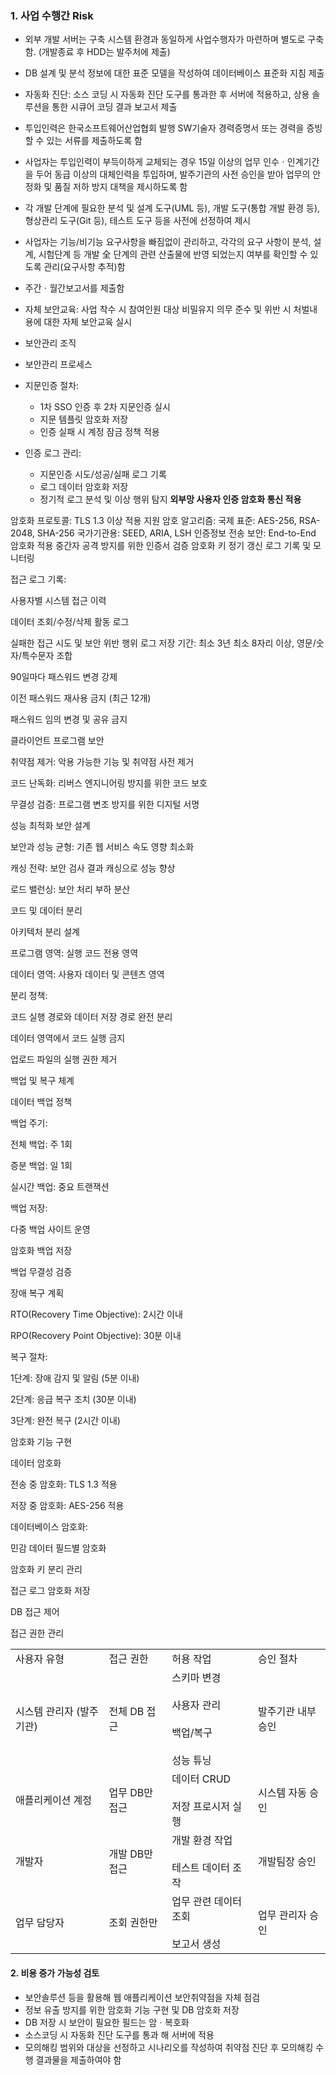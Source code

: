 ### 1. 사업 수행간 Risk
+ 외부 개발 서버는 구축 시스템 환경과 동일하게 사업수행자가 마련하며 별도로 구축함. (개발종료 후 HDD는 발주처에 제출)
+ DB 설계 및 분석 정보에 대한 표준 모델을 작성하여 데이터베이스 표준화 지침 제출
+ 자동화 진단: 소스 코딩 시 자동화 진단 도구를 통과한 후 서버에 적용하고, 상용 솔루션을 통한 시큐어 코딩 결과 보고서 제출
+ 투입인력은 한국소프트웨어산업협회 발행 SW기술자 경력증명서 또는 경력을 증빙할 수 있는 서류를 제출하도록 함
+ 사업자는 투입인력이 부득이하게 교체되는 경우 15일 이상의 업무 인수ㆍ인계기간을 두어 동급 이상의 대체인력을 투입하며, 발주기관의 사전 승인을 받아 업무의 안정화 및 품질 저하 방지 대책을 제시하도록 함
+ 각 개발 단계에 필요한 분석 및 설계 도구(UML 등), 개발 도구(통합 개발 환경 등), 형상관리 도구(Git 등), 테스트 도구 등을 사전에 선정하여 제시
+ 사업자는 기능/비기능 요구사항을 빠짐없이 관리하고, 각각의 요구 사항이 분석, 설계, 시험단계 등 개발 全 단계의 관련 산출물에 반영 되었는지 여부를 확인할 수 있도록 관리(요구사항 추적)함
+ 주간ㆍ월간보고서를 제출함
+ 자체 보안교육: 사업 착수 시 참여인원 대상 비밀유지 의무 준수 및 위반 시 처벌내용에 대한 자체 보안교육 실시
+ 보안관리 조직
+ 보안관리 프로세스
+ 지문인증 절차:
	+ 1차 SSO 인증 후 2차 지문인증 실시
	+ 지문 템플릿 암호화 저장
	+ 인증 실패 시 계정 잠금 정책 적용

+ 인증 로그 관리:
    + 지문인증 시도/성공/실패 로그 기록
	+ 로그 데이터 암호화 저장
	+ 정기적 로그 분석 및 이상 행위 탐지
 **외부망 사용자 인증
 암호화 통신 적용**

암호화 프로토콜: TLS 1.3 이상 적용
지원 암호 알고리즘:
국제 표준: AES-256, RSA-2048, SHA-256
국가기관용: SEED, ARIA, LSH
인증정보 전송 보안:
End-to-End 암호화 적용
중간자 공격 방지를 위한 인증서 검증
암호화 키 정기 갱신
로그 기록 및 모니터링

접근 로그 기록:

사용자별 시스템 접근 이력

데이터 조회/수정/삭제 활동 로그

실패한 접근 시도 및 보안 위반 행위
로그 저장 기간: 최소 3년
최소 8자리 이상, 영문/숫자/특수문자 조합

90일마다 패스워드 변경 강제

이전 패스워드 재사용 금지 (최근 12개)

패스워드 임의 변경 및 공유 금지


클라이언트 프로그램 보안

취약점 제거: 악용 가능한 기능 및 취약점 사전 제거

코드 난독화: 리버스 엔지니어링 방지를 위한 코드 보호

무결성 검증: 프로그램 변조 방지를 위한 디지털 서명

성능 최적화 보안 설계

보안과 성능 균형: 기존 웹 서비스 속도 영향 최소화

캐싱 전략: 보안 검사 결과 캐싱으로 성능 향상

로드 밸런싱: 보안 처리 부하 분산

코드 및 데이터 분리

아키텍처 분리 설계

프로그램 영역: 실행 코드 전용 영역

데이터 영역: 사용자 데이터 및 콘텐츠 영역

분리 정책:

코드 실행 경로와 데이터 저장 경로 완전 분리

데이터 영역에서 코드 실행 금지

업로드 파일의 실행 권한 제거

백업 및 복구 체계

데이터 백업 정책

백업 주기:

전체 백업: 주 1회

증분 백업: 일 1회

실시간 백업: 중요 트랜잭션

백업 저장:

다중 백업 사이트 운영

암호화 백업 저장

백업 무결성 검증

장애 복구 계획

RTO(Recovery Time Objective): 2시간 이내

RPO(Recovery Point Objective): 30분 이내

복구 절차:

1단계: 장애 감지 및 알림 (5분 이내)

2단계: 응급 복구 조치 (30분 이내)

3단계: 완전 복구 (2시간 이내)

암호화 기능 구현

데이터 암호화

전송 중 암호화: TLS 1.3 적용

저장 중 암호화: AES-256 적용

데이터베이스 암호화:

민감 데이터 필드별 암호화

암호화 키 분리 관리

접근 로그 암호화 저장

DB 접근 제어

접근 권한 관리

|                |           |                                                |            |
| -------------- | --------- | ---------------------------------------------- | ---------- |
| 사용자 유형         | 접근 권한     | 허용 작업                                          | 승인 절차      |
| 시스템 관리자 (발주기관) | 전체 DB 접근  | 스키마 변경<br><br>사용자 관리<br><br>백업/복구<br><br>성능 튜닝 | 발주기관 내부 승인 |
| 애플리케이션 계정      | 업무 DB만 접근 | 데이터 CRUD<br><br>저장 프로시저 실행                     | 시스템 자동 승인  |
| 개발자            | 개발 DB만 접근 | 개발 환경 작업<br><br>테스트 데이터 조작                     | 개발팀장 승인    |
| 업무 담당자         | 조회 권한만    | 업무 관련 데이터 조회<br><br>보고서 생성                     | 업무 관리자 승인  |
#### 2. 비용 증가 가능성 검토
+ 보안솔루션 등을 활용해 웹 애플리케이션 보안취약점을 자체 점검
+ 정보 유출 방지를 위한 암호화 기능 구현 및 DB 암호화 저장
+ DB 저장 시 보안이 필요한 필드는 암ㆍ복호화
+ 소스코딩 시 자동화 진단 도구를 통과 해 서버에 적용
+ 모의해킹 범위와 대상을 선정하고 시나리오를 작성하여 취약점 진단 후 모의해킹 수행 결과물을 제출하여야 함
